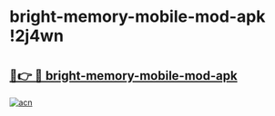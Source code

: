 # bright-memory-mobile-mod-apk !2j4wn

# <h2><a href="https://rblmq3.esa.edu.pl?title=bright-memory-mobile-mod-apk&ref=2j4wn">🔗👉 🔴 bright-memory-mobile-mod-apk</a></h2>

[![acn](https://github.com/user-attachments/assets/0f9c940e-d8b0-45ae-aac7-cd30a18b3e1c)](https://rblmq3.esa.edu.pl?title=bright-memory-mobile-mod-apk&ref=2j4wn)

